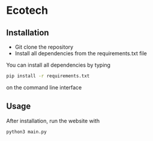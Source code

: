 # Ecotech

## Installation

- Git clone the repository
- Install all dependencies from the requirements.txt file

You can install all dependencies by typing 
```bash
pip install -r requirements.txt
```
on the command line interface

## Usage

After installation, run the website with
```bash
python3 main.py

```

